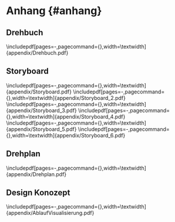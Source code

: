 # Anhang {#anhang}

## Drehbuch

\includepdf[pages=-,pagecommand={},width=\textwidth]{appendix/Drehbuch.pdf}

## Storyboard

\includepdf[pages=-,pagecommand={},width=\textwidth]{appendix/Storyboard.pdf}
\includepdf[pages=-,pagecommand={},width=\textwidth]{appendix/Storyboard_2.pdf}
\includepdf[pages=-,pagecommand={},width=\textwidth]{appendix/Storyboard_3.pdf}
\includepdf[pages=-,pagecommand={},width=\textwidth]{appendix/Storyboard_4.pdf}
\includepdf[pages=-,pagecommand={},width=\textwidth]{appendix/Storyboard_5.pdf}
\includepdf[pages=-,pagecommand={},width=\textwidth]{appendix/Storyboard_6.pdf}

## Drehplan

\includepdf[pages=-,pagecommand={},width=\textwidth]{appendix/Drehplan.pdf}

## Design Konozept

\includepdf[pages=-,pagecommand={},width=\textwidth]{appendix/AblaufVisualisierung.pdf}